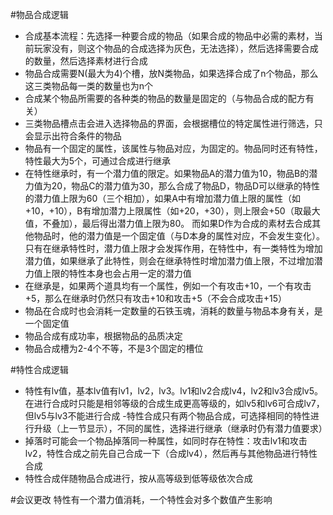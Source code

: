 #物品合成逻辑
- 合成基本流程：先选择一种要合成的物品（如果合成的物品中必需的素材，当前玩家没有，则这个物品的合成选择为灰色，无法选择），然后选择需要合成的数量，然后选择素材进行合成
- 物品合成需要N(最大为4)个槽，放N类物品，如果选择合成了n个物品，那么这三类物品每一类的数量也为n个
- 合成某个物品所需要的各种类的物品的数量是固定的（与物品合成的配方有关）
- 三类物品槽点击会进入选择物品的界面，会根据槽位的特定属性进行筛选，只会显示出符合条件的物品
- 物品有一个固定的属性，该属性与物品对应，为固定的。物品同时还有特性，特性最大为5个，可通过合成进行继承
- 在特性继承时，有一个潜力值的限定。如果物品A的潜力值为10，物品B的潜力值为20，物品C的潜力值为30，那么合成了物品D，物品D可以继承的特性的潜力值上限为60（三个相加），如果A中有增加潜力值上限的属性（如+10，+10），B有增加潜力上限属性（如+20，+30），则上限会+50（取最大值，不叠加），最后得出潜力值上限为80。 而如果D作为合成的素材去合成其他物品时，他的潜力值是一个固定值（与D本身的属性对应，不会发生变化）。只有在继承特性时，潜力值上限才会发挥作用，在特性中，有一类特性为增加潜力值，如果继承了此特性，则会在继承特性时增加潜力值上限，不过增加潜力值上限的特性本身也会占用一定的潜力值
- 在继承是，如果两个道具均有一个属性，例如一个有攻击+10，一个有攻击+5，那么在继承时仍然只有攻击+10和攻击+5（不会合成攻击+15）
- 物品在合成时也会消耗一定数量的石铁玉魂，消耗的数量与物品本身有关，是一个固定值
- 物品合成有成功率，根据物品的品质决定
- 物品合成槽为2-4个不等，不是3个固定的槽位

#特性合成逻辑
- 特性有lv值，基本lv值有lv1，lv2，lv3。lv1和lv2合成lv4，lv2和lv3合成lv5。在进行合成时只能是相邻等级的合成生成更高等级的，如lv5和lv6可合成lv7，但lv5与lv3不能进行合成
-特性合成只有两个物品合成，可选择相同的特性进行升级（上一节显示），不同的属性，选择进行继承（继承时仍有潜力值要求）
- 掉落时可能会一个物品掉落同一种属性，如同时存在特性：攻击lv1和攻击lv2，特性合成之前先自己合成一下（合成lv4），然后再与其他物品进行特性合成
- 特性合成伴随物品合成进行，按从高等级到低等级依次合成



#会议更改
特性有一个潜力值消耗，一个特性会对多个数值产生影响